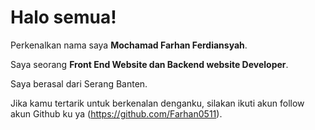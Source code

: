 # Halo semua! 

Perkenalkan nama saya **Mochamad Farhan Ferdiansyah**.<br>

Saya seorang **Front End Website dan Backend website Developer**.<br>

Saya berasal dari Serang Banten.<br>

Jika kamu tertarik untuk berkenalan denganku, silakan ikuti akun follow akun Github ku ya (https://github.com/Farhan0511).
